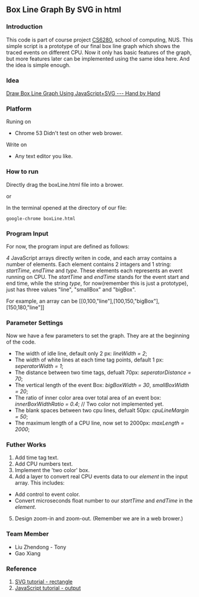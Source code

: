## Box Line Graph By SVG in html 

### Introduction
This code is part of course project [CS6280](http://www.comp.nus.edu.sg/~sites/cs6280/week1.html), school of computing, NUS.
This simple script is a prototype of our final box line graph which shows the traced events on different CPU.
Now it only has basic features of the graph, but more features later can be implemented using the same idea here. And the idea is simple enough.

### Idea
[Draw Box Line Graph Using JavaScript+SVG --- Hand by Hand](https://docs.google.com/document/d/1thR_uHmaZhuNjbCk6WJZ1E-DNqS60jVItxtxHZfSe5w/edit?usp=sharing)


### Platform
Runing on 
* Chrome 53
Didn't test on other web brower.

Write on
* Any text editor you like.

### How to run 
Directly drag the boxLine.html file into a brower.

or

In the terminal opened at the directory of our file: 
```
google-chrome boxLine.html
```

### Program Input 
For now, the program input are defined as follows:  

*4* JavaScript arrays directly writen in code, and each array contains a number of elements. Each element contains 2 intagers and 1 string: *startTime*, *endTime* and *type*.
These elements each represents an event running on CPU. The *startTime* and *endTime* stands for the event start and end time, while the string *type*,
for now(remember this is just a prototype), just has three values "line", "smallBox" and "bigBox". 

For example, an array can be [[0,100,"line"],[100,150,"bigBox"],[150,180,"line"]]

    
### Parameter Settings
Now we have a few parameters to set the graph. They are at the beginning of the code.
* The width of idle line, default only 2 px: *lineWidth = 2*; 
* The width of white lines at each time tag points, default 1 px: *seperatorWidth = 1*;  
* The distance between two time tags, defualt 70px: *seperatorDistance = 70*;
* The vertical length of the event Box: *bigBoxWidth = 30*, *smallBoxWidth = 20*;
* The ratio of inner color area over total area of an event box: *innerBoxWidthRatio = 0.4*; // Two color not implemented yet. 
* The blank spaces between two cpu lines, defualt 50px: *cpuLineMargin = 50*; 
* The maximum length of a CPU line, now set to 2000px: *maxLength = 2000*;


### Futher Works 
1. Add time tag text.
2. Add CPU numbers text.
3. Implement the 'two color' box.
4. Add a layer to convert real CPU events data to our *element* in the input array.
This includes:
* Add control to event color.
* Convert microseconds float number to our *startTime* and *endTime* in the *element*. 
5. Design zoom-in and zoom-out. (Remember we are in a web brower.)

### Team Member
* Liu Zhendong - Tony
* Gao Xiang 

### Reference
1. [SVG tutorial - rectangle](http://www.w3schools.com/graphics/svg_rect.asp)
2. [JavaScript tutorial - output](http://www.w3schools.com/js/js_output.asp)

